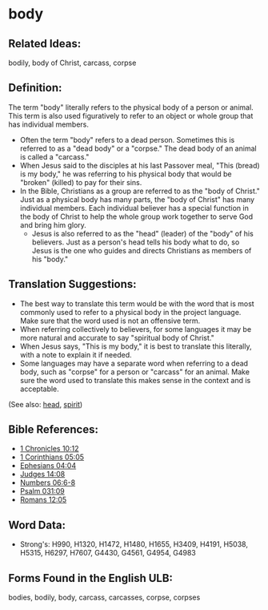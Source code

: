 # body

## Related Ideas:

bodily, body of Christ, carcass, corpse

## Definition:

The term "body" literally refers to the physical body of a person or animal. This term is also used figuratively to refer to an object or whole group that has individual members.

* Often the term "body" refers to a dead person. Sometimes this is referred to as a "dead body" or a "corpse." The dead body of an animal is called a "carcass."
* When Jesus said to the disciples at his last Passover meal, "This (bread) is my body," he was referring to his physical body that would be "broken" (killed) to pay for their sins.
* In the Bible, Christians as a group are referred to as the "body of Christ." Just as a physical body has many parts, the "body of Christ" has many individual members. Each individual believer has a special function in the body of Christ to help the whole group work together to serve God and bring him glory.
  * Jesus is also referred to as the "head" (leader) of the "body" of his believers. Just as a person's head tells his body what to do, so Jesus is the one who guides and directs Christians as members of his "body."

## Translation Suggestions:

* The best way to translate this term would be with the word that is most commonly used to refer to a physical body in the project language. Make sure that the word used is not an offensive term.
* When referring collectively to believers, for some languages it may be more natural and accurate to say "spiritual body of Christ."
* When Jesus says, "This is my body," it is best to translate this literally, with a note to explain it if needed.
* Some languages may have a separate word when referring to a dead body, such as "corpse" for a person or "carcass" for an animal. Make sure the word used to translate this makes sense in the context and is acceptable.

(See also: [head](../other/head.md), [spirit](../kt/spirit.md))

## Bible References:

* [1 Chronicles 10:12](rc://en/tn/help/1ch/10/12)
* [1 Corinthians 05:05](rc://en/tn/help/1co/05/05)
* [Ephesians 04:04](rc://en/tn/help/eph/04/04)
* [Judges 14:08](rc://en/tn/help/jdg/14/08)
* [Numbers 06:6-8](rc://en/tn/help/num/06/06)
* [Psalm 031:09](rc://en/tn/help/psa/031/09)
* [Romans 12:05](rc://en/tn/help/rom/12/05)

## Word Data:

* Strong's: H990, H1320, H1472, H1480, H1655, H3409, H4191, H5038, H5315, H6297, H7607, G4430, G4561, G4954, G4983

## Forms Found in the English ULB:

bodies, bodily, body, carcass, carcasses, corpse, corpses

